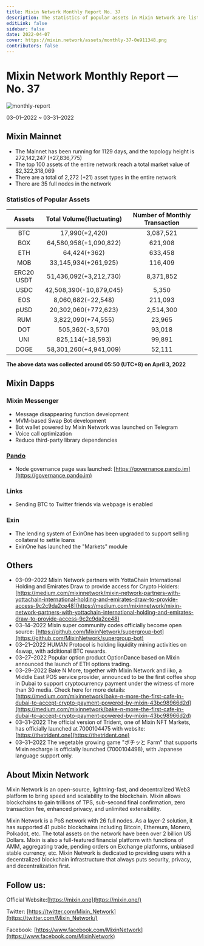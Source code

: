 ```yaml
---
title: Mixin Network Monthly Report No. 37
description: The statistics of popular assets in Mixin Network are listed. Ecosystem development, with Mixin Messenger, Pando, exin, Mixpay, Trident and other AMA crypto events and partnerships.  Mixin Network partners with YottaChain International Holding and Emirates Draw to provide access for Crypto Holders and other news.
editLink: false
sidebar: false
date: 2022-04-07
cover: https://mixin.network/assets/monthly-37-0e911348.png
contributors: false
---
```


# Mixin Network Monthly Report — No. 37

![monthly-report](./monthly-37.png)

03–01–2022 ~ 03–31–2022

## Mixin Mainnet

- The Mainnet has been running for 1129 days, and the topology height is 272,142,247 (+27,836,775)
- The top 100 assets of the entire network reach a total market value of $2,322,318,069
- There are a total of 2,272 (+21) asset types in the entire network
- There are 35 full nodes in the network

### Statistics of Popular Assets

| Assets     | Total Volume(fluctuating) | Number of Monthly Transaction |
|:----------:|:-------------------------:|:-----------------------------:|
| BTC        | 17,990(+2,420)          | 3,087,521 |
| BOX        | 64,580,958(+1,090,822)  | 621,908   |
| ETH        | 64,424(+362)            | 633,458   |
| MOB        | 33,145,934(+261,925)    | 116,409   |
| ERC20 USDT | 51,436,092(+3,212,730)  | 8,371,852 |
| USDC       | 42,508,390(-10,879,045) | 5,350     |
| EOS        | 8,060,682(-22,548)      | 211,093   |
| pUSD       | 20,302,060(+772,623)    | 2,514,300 |
| RUM        | 3,822,090(+74,555)      | 23,965    |
| DOT        | 505,362(-3,570)         | 93,018    |
| UNI        | 825,114(+18,593)        | 99,891    |
| DOGE       | 58,301,260(+4,941,009)  | 52,111    |

  **The above data was collected around 05:50 (UTC+8) on April 3, 2022**

## Mixin Dapps

### Mixin Messenger

- Message disappearing function development
- MVM-based Swap Bot development
- Bot wallet powered by Mixin Network was launched on Telegram
- Voice call optimization
- Reduce third-party library dependencies

### [Pando](https://pando.im/)

- Node governance page was launched: [https://governance.pando.im](https://governance.pando.im)

### Links

- Sending BTC to Twitter friends via webpage is enabled

### Exin

- The lending system of ExinOne has been upgraded to support selling collateral to settle loans
- ExinOne has launched the "Markets" module

## Others

- 03–09–2022
  Mixin Network partners with YottaChain International Holding and Emirates Draw to provide access for Crypto Holders: [https://medium.com/mixinnetwork/mixin-network-partners-with-yottachain-international-holding-and-emirates-draw-to-provide-access-9c2c9da2ce48](https://medium.com/mixinnetwork/mixin-network-partners-with-yottachain-international-holding-and-emirates-draw-to-provide-access-9c2c9da2ce48)
- 03–14–2022
  Mixin super community codes officially become open source: [https://github.com/MixinNetwork/supergroup-bot](https://github.com/MixinNetwork/supergroup-bot)
- 03–21–2022
  HUMAN Protocol is holding liquidity mining activities on 4swap, with additional BTC rewards.
- 03–27–2022
  Popular option product OptionDance based on Mixin announced the launch of ETH options trading.
- 03–29–2022
  Bake N More, together with Mixin Network and iiko, a Middle East POS service provider, announced to be the first coffee shop in Dubai to support cryptocurrency payment under the witness of more than 30 media. Check here for more details: [https://medium.com/mixinnetwork/bake-n-more-the-first-cafe-in-dubai-to-accept-crypto-payment-powered-by-mixin-43bc98966d2d](https://medium.com/mixinnetwork/bake-n-more-the-first-cafe-in-dubai-to-accept-crypto-payment-powered-by-mixin-43bc98966d2d)
- 03–31–2022
  The official version of Trident, one of Mixin NFT Markets, has officially launched at 7000104475 with website: [https://thetrident.one](https://thetrident.one)
- 03–31–2022
  The vegetable growing game "ポチッと Farm" that supports Mixin recharge is officially launched (7000104498), with Japanese language support only.

## About Mixin Network

Mixin Network is an open-source, lightning-fast, and decentralized Web3 platform to bring speed and scalability to the blockchain. Mixin allows blockchains to gain trillions of TPS, sub-second final confirmation, zero transaction fee, enhanced privacy, and unlimited extensibility.

Mixin Network is a PoS network with 26 full nodes. As a layer-2 solution, it has supported 41 public blockchains including Bitcoin, Ethereum, Monero, Polkadot, etc. The total assets on the network have been over 2 billion US Dollars. Mixin is also a full-featured financial platform with functions of AMM, aggregating trade, pending orders on Exchange platforms, unbiased stable currency, etc. Mixin Network is dedicated to providing users with a decentralized blockchain infrastructure that always puts security, privacy, and decentralization first.

## Follow us:

Official Website:[https://mixin.one](https://mixin.one/)

Twitter: [https://twitter.com/Mixin_Network](https://twitter.com/Mixin_Network/)

Facebook: [https://www.facebook.com/MixinNetwork](https://www.facebook.com/MixinNetwork)

